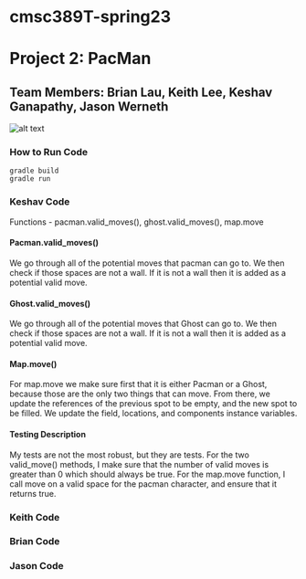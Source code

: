 # cmsc389T-spring23
# Project 2: PacMan
## Team Members: Brian Lau, Keith Lee, Keshav Ganapathy, Jason Werneth

![alt text](https://github.com/cmsc389T-spring23/Team10/blob/main/Projects/P2/documentation/PacMan%20Game%20Over.png?raw=true)

### How to Run Code
```
gradle build
gradle run
```

### Keshav Code
Functions - pacman.valid_moves(), ghost.valid_moves(), map.move

#### <b>Pacman.valid_moves()</b>
We go through all of the potential moves that pacman can go to. We then check if those spaces are not a wall. If it is not a wall then it is added as a potential valid move.

#### <b>Ghost.valid_moves()</b>
We go through all of the potential moves that Ghost can go to. We then check if those spaces are not a wall. If it is not a wall then it is added as a potential valid move.

#### <b>Map.move()</b>
For map.move we make sure first that it is either Pacman or a Ghost, because those are the only two things that can move. From there, we update the references of the previous spot to be empty, and the new spot to be filled. We update the field, locations, and components instance variables.

#### Testing Description
My tests are not the most robust, but they are tests. For the two valid_move() methods, I make sure that the number of valid moves is greater than 0 which should always be true. For the map.move function, I call move on a valid space for the pacman character, and ensure that it returns true.


### Keith Code


### Brian Code

### Jason Code

